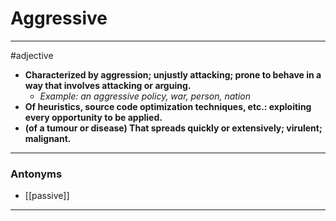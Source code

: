 # Aggressive
---
#adjective
- **Characterized by aggression; unjustly attacking; prone to behave in a way that involves attacking or arguing.**
	- _Example: an aggressive policy, war, person, nation_
- **Of heuristics, source code optimization techniques, etc.: exploiting every opportunity to be applied.**
- **(of a tumour or disease) That spreads quickly or extensively; virulent; malignant.**
---
### Antonyms
- [[passive]]
---

